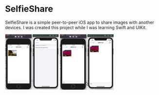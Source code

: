 #  SelfieShare

SelfieShare is a simple peer-to-peer iOS app to share images with another devices. I was created this project while I was learning Swift and UIKit.


<img src="Documentation/1.png" align="center" width="35%"></img>
<img src="Documentation/2.png" align="center" width="35%"></img>
